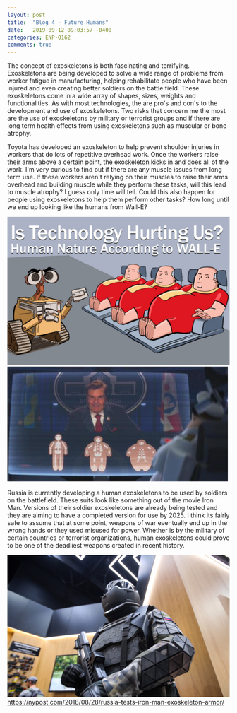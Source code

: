 ```yaml
---
layout: post
title:  "Blog 4 - Future Humans"
date:   2019-09-12 09:03:57 -0400
categories: ENP-0162
comments: true
---
```

The concept of exoskeletons is both fascinating and terrifying.  Exoskeletons are
being developed to solve a wide range of problems from worker fatigue in manufacturing,
helping rehabilitate people who have been injured and even creating better soldiers
on the battle field. These exoskeletons come in a wide array of shapes, sizes, weights
and functionalities.  As with most technologies, the are pro's and con's to the
development and use of exoskeletons. Two risks that concern me the most are the
use of exoskeletons by military or terrorist groups and if there are long term health
effects from using exoskeletons such as muscular or bone atrophy.

Toyota has developed an exoskeleton to help prevent shoulder injuries in workers
that do lots of repetitive overhead work. Once the workers raise their arms above a
certain point, the exoskeleton kicks in and does all of the work.  I'm very curious
to find out if there are any muscle issues from long term use. If these workers
aren't relying on their muscles to raise their arms overhead and building muscle
while they perform these tasks, will this lead to muscle atrophy? I guess only
time will tell. Could this also happen for people using exoskeletons to help
them perform other tasks? How long until we end up looking like the humans from
Wall-E?

![Wall-e](/img/Wall-e.jpg)  
![Wall-E_Humans](/img/Wall-E_Humans.jpg)

Russia is currently developing a human exoskeletons to be used by soldiers on
the battlefield.  These suits look like something out of the movie Iron Man.
Versions of their soldier exoskeletons are already being tested and they are
aiming to have a completed version for use by 2025.  I think its fairly safe to
assume that at some point, weapons of war eventually end up in the wrong hands
or they used misused for power.  Whether is by the military of certain countries
or terrorist organizations, human exoskeletons could prove to be one of the deadliest
weapons created in recent history.  

![Exoskeleton-soldier](/img/Exoskeleton-soldier.jpg)
https://nypost.com/2018/08/28/russia-tests-iron-man-exoskeleton-armor/
